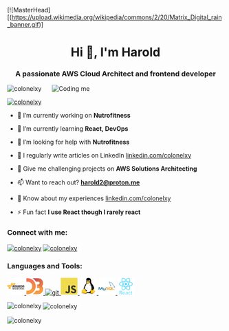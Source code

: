[![MasterHead][(https://upload.wikimedia.org/wikipedia/commons/2/20/Matrix_Digital_rain_banner.gif)]

<h1 align="center">Hi 👋, I'm Harold</h1>
<h3 align="center">A passionate AWS Cloud Architect and frontend developer</h3>
<img align="right" alt="Coding me" width="400" src="https://encrypted-tbn0.gstatic.com/images?q=tbn:ANd9GcRQ0Keq98vOxMAIGZxXEeu8QNOM4UCxwwsPGg&usqp=CAU"

<p align="left"> <img src="https://komarev.com/ghpvc/?username=colonelxy&label=Profile%20views&color=0e75b6&style=flat" alt="colonelxy" /> </p>

<p align="left"> <a href="https://twitter.com/colonelxy" target="blank"><img src="https://img.shields.io/twitter/follow/colonelxy?logo=twitter&style=for-the-badge" alt="colonelxy" /></a> </p>

- 🔭 I’m currently working on **Nutrofitness**

- 🌱 I’m currently learning **React, DevOps**

- 🤝 I’m looking for help with **Nutrofitness**

- 📝 I regularly write articles on LinkedIn [linkedin.com/colonelxy](linkedin.com/colonelxy)

- 💬 Give me challenging projects on **AWS Solutions Architecting**

- 📫 Want to reach out? **harold2@proton.me**

- 📄 Know about my experiences [linkedin.com/colonelxy](linkedin.com/colonelxy)

- ⚡ Fun fact **I use React though I rarely react**

<h3 align="left">Connect with me:</h3>
<p align="left">
<a href="https://twitter.com/colonelxy" target="blank"><img align="center" src="https://raw.githubusercontent.com/rahuldkjain/github-profile-readme-generator/master/src/images/icons/Social/twitter.svg" alt="colonelxy" height="30" width="40" /></a>
<a href="https://linkedin.com/in/colonelxy" target="blank"><img align="center" src="https://raw.githubusercontent.com/rahuldkjain/github-profile-readme-generator/master/src/images/icons/Social/linked-in-alt.svg" alt="colonelxy" height="30" width="40" /></a>
</p>

<h3 align="left">Languages and Tools:</h3>
<p align="left"> <a href="https://aws.amazon.com" target="_blank" rel="noreferrer"> <img src="https://raw.githubusercontent.com/devicons/devicon/master/icons/amazonwebservices/amazonwebservices-original-wordmark.svg" alt="aws" width="40" height="40"/> </a> <a href="https://d3js.org/" target="_blank" rel="noreferrer"> <img src="https://raw.githubusercontent.com/devicons/devicon/master/icons/d3js/d3js-original.svg" alt="d3js" width="40" height="40"/> </a> <a href="https://git-scm.com/" target="_blank" rel="noreferrer"> <img src="https://www.vectorlogo.zone/logos/git-scm/git-scm-icon.svg" alt="git" width="40" height="40"/> </a> <a href="https://developer.mozilla.org/en-US/docs/Web/JavaScript" target="_blank" rel="noreferrer"> <img src="https://raw.githubusercontent.com/devicons/devicon/master/icons/javascript/javascript-original.svg" alt="javascript" width="40" height="40"/> </a> <a href="https://www.linux.org/" target="_blank" rel="noreferrer"> <img src="https://raw.githubusercontent.com/devicons/devicon/master/icons/linux/linux-original.svg" alt="linux" width="40" height="40"/> </a> <a href="https://www.mysql.com/" target="_blank" rel="noreferrer"> <img src="https://raw.githubusercontent.com/devicons/devicon/master/icons/mysql/mysql-original-wordmark.svg" alt="mysql" width="40" height="40"/> </a> <a href="https://reactjs.org/" target="_blank" rel="noreferrer"> <img src="https://raw.githubusercontent.com/devicons/devicon/master/icons/react/react-original-wordmark.svg" alt="react" width="40" height="40"/> </a> </p>

<p><img align="left" src="https://github-readme-stats.vercel.app/api/top-langs?username=colonelxy&show_icons=true&locale=en&layout=compact" alt="colonelxy" /></p>

<p>&nbsp;<img align="center" src="https://github-readme-stats.vercel.app/api?username=colonelxy&show_icons=true&locale=en" alt="colonelxy" /></p>

<p><img align="center" src="https://github-readme-streak-stats.herokuapp.com/?user=colonelxy&" alt="colonelxy" /></p>

